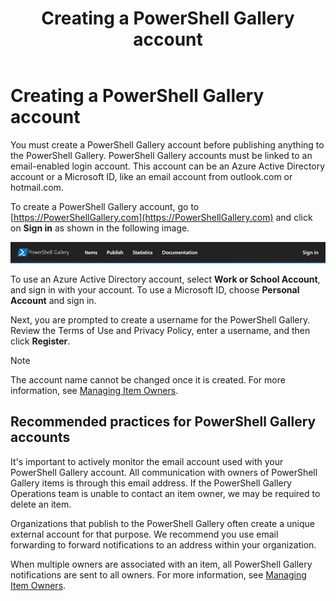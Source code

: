 ﻿---
ms.date:  09/11/2018
contributor:  JKeithB
keywords:  gallery,powershell,cmdlet,psgallery
title:  Creating a PowerShell Gallery account
---

# Creating a PowerShell Gallery account

You must create a PowerShell Gallery account before publishing anything to the PowerShell Gallery.
PowerShell Gallery accounts must be linked to an email-enabled login account. This account can be
an Azure Active Directory account or a Microsoft ID, like an email account from outlook.com or
hotmail.com.

To create a PowerShell Gallery account, go to [https://PowerShellGallery.com](https://PowerShellGallery.com)
and click on **Sign in** as shown in the following image.

![Register new account](../../Images/CreateAccount-Register.png)

To use an Azure Active Directory account, select **Work or School Account**, and sign in with your
account. To use a Microsoft ID, choose **Personal Account** and sign in.

Next, you are prompted to create a username for the PowerShell Gallery. Review the Terms of Use and
Privacy Policy, enter a username, and then click **Register**.

> [!NOTE]
> The account name cannot be changed once it is created. For more information, see
> [Managing Item Owners](managing-item-owners.md).

## Recommended practices for PowerShell Gallery accounts

It's important to actively monitor the email account used with your PowerShell Gallery account. All
communication with owners of PowerShell Gallery items is through this email address. If the
PowerShell Gallery Operations team is unable to contact an item owner, we may be required to delete
an item.

Organizations that publish to the PowerShell Gallery often create a unique external account for
that purpose. We recommend you use email forwarding to forward notifications to an address within
your organization.

When multiple owners are associated with an item, all PowerShell Gallery notifications are sent
to all owners. For more information, see [Managing Item Owners](managing-item-owners.md).
